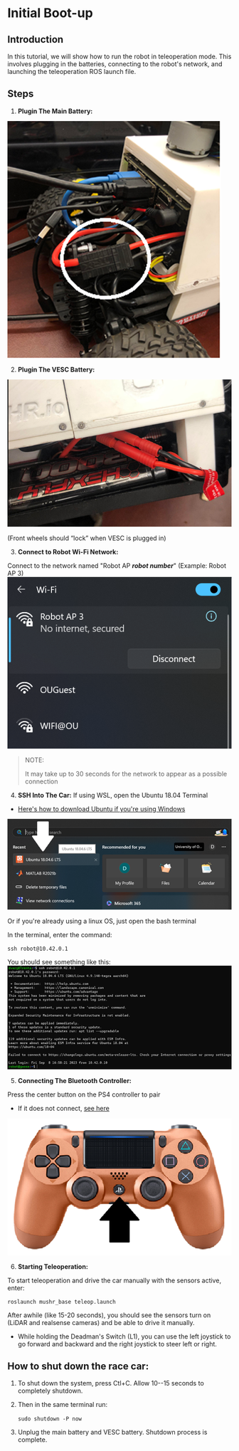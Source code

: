 # Initial Boot-up
## Introduction
In this tutorial, we will show how to run the robot in teleoperation mode.
This involves plugging in the batteries, connecting to the robot's network, and launching the teleoperation ROS launch file.

## Steps

1. **Plugin The Main Battery:**

![Plugin Main Battery](../../arcPhotos/cpu_plug_in.png)

2. **Plugin The VESC Battery:**

![Plugin Vesc Battery](../../arcPhotos/vesc_plug_in.png)

(Front wheels should “lock” when VESC is plugged in) 

3. **Connect to Robot Wi-Fi Network:**

Connect to the network named "Robot AP ***robot number***" (Example: Robot AP 3)
![Wi-Fi](../../arcPhotos/wifi.png)
> NOTE:
> 
> It may take up to 30 seconds for the network to appear as a possible connection 

4. **SSH Into The Car:**
If using WSL, open the Ubuntu 18.04 Terminal
* [Here's how to download Ubuntu if you're using Windows](../misc/wslInstall.md)

![windows ubuntu terminal](../../arcPhotos/ubuntu_on_windows.png)

Or if you're already using a linux OS, just open the bash terminal

In the terminal, enter the command: 

    ssh robot@10.42.0.1 

You should see something like this:
![ssh example](../../arcPhotos/ssh_example.png)

5. **Connecting The Bluetooth Controller:**

Press the center button on the PS4 controller to pair
* If it does not connect, [see here](../misc/bluetoothController.md)

![Connecting Bluetooth Controller](../../arcPhotos/bluetooth_controller.png)

6. **Starting Teleoperation:**

To start teleoperation and drive the car manually with the sensors active, enter:

    roslaunch mushr_base teleop.launch

After awhile (like 15-20 seconds), you should see the sensors turn on (LiDAR and realsense cameras) and be able to drive it manually.
* While holding the Deadman's Switch (L1), you can use the left joystick to go forward and backward and the right joystick to steer left or right.

## How to shut down the race car:
1. To shut down the system, press Ctl+C. Allow 10--15 seconds to completely shutdown. 

2. Then in the same terminal run:

    ```sudo shutdown -P now```
3. Unplug the main battery and VESC battery. Shutdown process is complete.  
